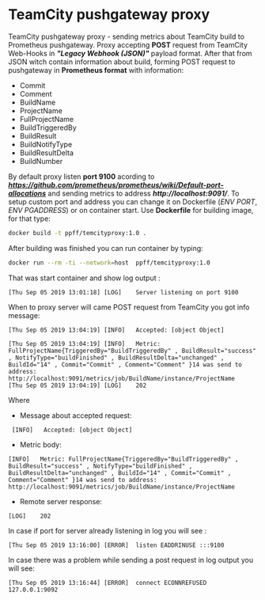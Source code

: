 # TeamCity pushgateway proxy
TeamCity pushgateway proxy - sending metrics about TeamCity build to Prometheus pushgateway.
Proxy accepting **POST** request from TeamCity Web-Hooks in ***"Legacy Webhook (JSON)"*** payload format. After that from JSON witch contain information about build, forming POST request to pushgateway in **Prometheus format**  with information:
- Commit
- Comment
- BuildName
- ProjectName
- FullProjectName
- BuildTriggeredBy
- BuildResult
- BuildNotifyType
- BuildResultDelta
- BuildNumber

By default proxy listen **port 9100** acording to ***https://github.com/prometheus/prometheus/wiki/Default-port-allocations***  and sending metrics to address ***http://localhost:9091/***. To setup custom port and address you can change it on Dockerfile (*ENV PORT*, *ENV PGADDRESS*) or on container start.
Use **Dockerfile** for building image, for that type:
```bash
docker build -t ppff/temcityproxy:1.0 .
```
After building was finished you can run container by typing:
```bash
docker run --rm -ti --network=host  ppff/temcityproxy:1.0
```
That was start container and show log output :
```log
[Thu Sep 05 2019 13:01:18] [LOG]    Server listening on port 9100
```
When to proxy server will came POST request from TeamCity you got info message:
```log
[Thu Sep 05 2019 13:04:19] [INFO]   Accepted: [object Object]

[Thu Sep 05 2019 13:04:19] [INFO]   Metric: FullProjectName{TriggeredBy="BuildTriggeredBy" , BuildResult="success" , NotifyType="buildFinished" , BuildResultDelta="unchanged" , BuildId="14" , Commit="Commit" , Comment="Comment" }14 was send to address: http://localhost:9091/metrics/job/BuildName/instance/ProjectName
[Thu Sep 05 2019 13:04:19] [LOG]    202

```
Where

- Message about accepted request:
```log
 [INFO]   Accepted: [object Object]
 ```
- Metric body:
 ```log
 [INFO]   Metric: FullProjectName{TriggeredBy="BuildTriggeredBy" , BuildResult="success" , NotifyType="buildFinished" , BuildResultDelta="unchanged" , BuildId="14" , Commit="Commit" , Comment="Comment" }14 was send to address: http://localhost:9091/metrics/job/BuildName/instance/ProjectName
 ```
- Remote server response:
 ```log
[LOG]    202
 ```

In case if port for server already listening in log you will see :
```log
[Thu Sep 05 2019 13:16:00] [ERROR]  listen EADDRINUSE :::9100
```
In case there was a problem while sending a post request in log output you will see:
```log
[Thu Sep 05 2019 13:16:44] [ERROR]  connect ECONNREFUSED 127.0.0.1:9092
```
